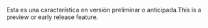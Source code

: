 <span data-ttu-id="98067-101">Esta es una característica en versión preliminar o anticipada.</span><span class="sxs-lookup"><span data-stu-id="98067-101">This is a preview or early release feature.</span></span>